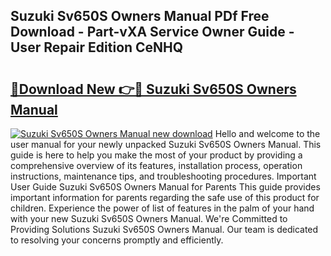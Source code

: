 ## Suzuki Sv650S Owners Manual PDf Free Download - Part-vXA Service Owner Guide - User Repair Edition CeNHQ

# <h2><a href="http://bc68807.oget.top/?id=Suzuki+Sv650S+Owners+Manual">🔗Download New 👉🔴 Suzuki Sv650S Owners Manual</a></h2>

[![Suzuki Sv650S Owners Manual new download](https://i.imgur.com/5g1atiW.png)](http://bc68807.oget.top/?id=Suzuki+Sv650S+Owners+Manual)
Hello and welcome to the user manual for your newly unpacked Suzuki Sv650S Owners Manual. This guide is here to help you make the most of your product by providing a comprehensive overview of its features, installation process, operation instructions, maintenance tips, and troubleshooting procedures. Important User Guide Suzuki Sv650S Owners Manual for Parents This guide provides important information for parents regarding the safe use of this product for children. Experience the power of list of features in the palm of your hand with your new Suzuki Sv650S Owners Manual. We're Committed to Providing Solutions Suzuki Sv650S Owners Manual. Our team is dedicated to resolving your concerns promptly and efficiently.
